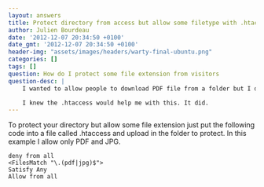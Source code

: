 ```yaml
---
layout: answers
title: Protect directory from access but allow some filetype with .htaccess
author: Julien Bourdeau
date: '2012-12-07 20:34:50 +0100'
date_gmt: '2012-12-07 20:34:50 +0100'
header-img: "assets/images/headers/warty-final-ubuntu.png"
categories: []
tags: []
question: How do I protect some file extension from visitors
question-desc: |
    I wanted to allow people to download PDF file from a folder but I dont want them to access any other file or get the index of the directory content.

    I knew the .htaccess would help me with this. It did.
---
```


To protect your directory but allow some file extension just put the following code into a file called .htaccess and upload in the folder to protect. In this example I allow only PDF and JPG.

``` 
deny from all
<FilesMatch "\.(pdf|jpg)$">
Satisfy Any
Allow from all
```
